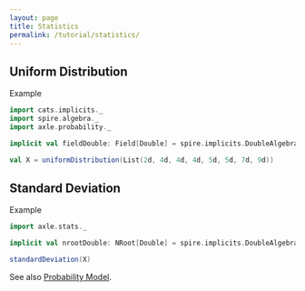 ```yaml
---
layout: page
title: Statistics
permalink: /tutorial/statistics/
---
```


## Uniform Distribution

Example

```scala mdoc
import cats.implicits._
import spire.algebra._
import axle.probability._

implicit val fieldDouble: Field[Double] = spire.implicits.DoubleAlgebra

val X = uniformDistribution(List(2d, 4d, 4d, 4d, 5d, 5d, 7d, 9d))
```

## Standard Deviation

Example

```scala mdoc
import axle.stats._

implicit val nrootDouble: NRoot[Double] = spire.implicits.DoubleAlgebra

standardDeviation(X)
```

See also [Probability Model](/tutorial/probability_model/).

